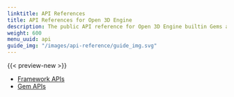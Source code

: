 ```yaml
---
linktitle: API References
title: API References for Open 3D Engine
description: The public API reference for Open 3D Engine builtin Gems and libraries.
weight: 600
menu_uuid: api
guide_img: "/images/api-reference/guide_img.svg"
---
```


{{< preview-new >}}

* [Framework APIs](/docs/api/frameworks)
* [Gem APIs](/docs/api/gems)
